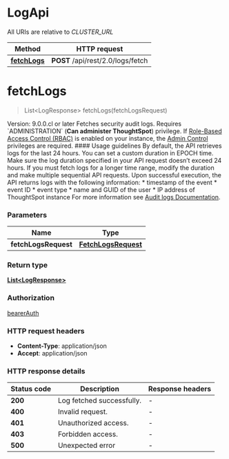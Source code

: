 # LogApi

All URIs are relative to *CLUSTER_URL*

| Method | HTTP request |
|------------- | ------------- |
| [**fetchLogs**](LogApi.md#fetchLogs) | **POST** /api/rest/2.0/logs/fetch |


<a id="fetchLogs"></a>
# **fetchLogs**
> List&lt;LogResponse&gt; fetchLogs(fetchLogsRequest)



  Version: 9.0.0.cl or later   Fetches security audit logs.    Requires &#x60;ADMINISTRATION&#x60; (**Can administer ThoughtSpot**) privilege. If [Role-Based Access Control (RBAC)](https://developers.thoughtspot.com/docs/rbac) is enabled on your instance, the [Admin Control](https://developers.thoughtspot.com/docs/rbac#_admin_control) privileges are required.   #### Usage guidelines  By default, the API retrieves logs for the last 24 hours. You can set a custom duration in EPOCH time. Make sure the log duration specified in your API request doesn’t exceed 24 hours. If you must fetch logs for a longer time range, modify the duration and make multiple sequential API requests.  Upon successful execution, the API returns logs with the following information: * timestamp of the event * event ID * event type * name and GUID of the user * IP address of ThoughtSpot instance  For more information see [Audit logs Documentation](https://developers.thoughtspot.com/docs/audit-logs).      

### Parameters

| Name | Type |
|------------- | ------------- |
| **fetchLogsRequest** | [**FetchLogsRequest**](FetchLogsRequest.md)

### Return type

[**List&lt;LogResponse&gt;**](LogResponse.md)

### Authorization

[bearerAuth](../README.md#bearerAuth)

### HTTP request headers

 - **Content-Type**: application/json
 - **Accept**: application/json

### HTTP response details
| Status code | Description | Response headers |
|-------------|-------------|------------------|
| **200** | Log fetched successfully. |  -  |
| **400** | Invalid request. |  -  |
| **401** | Unauthorized access. |  -  |
| **403** | Forbidden access. |  -  |
| **500** | Unexpected error |  -  |

